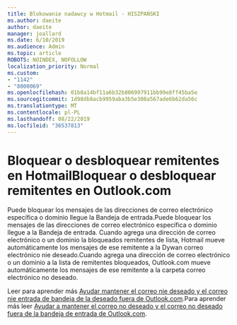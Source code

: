 ```yaml
---
title: Blokowanie nadawcy w Hotmail - HISZPAŃSKI
ms.author: daeite
author: daeite
manager: joallard
ms.date: 6/10/2019
ms.audience: Admin
ms.topic: article
ROBOTS: NOINDEX, NOFOLLOW
localization_priority: Normal
ms.custom:
- "1142"
- "8000069"
ms.openlocfilehash: 01b8a14bf11a6b32b806997911bb99e8ff45ba5e
ms.sourcegitcommit: 1d98db8acb9959aba3b5e308a567ade6b62da56c
ms.translationtype: MT
ms.contentlocale: pl-PL
ms.lasthandoff: 08/22/2019
ms.locfileid: "36537813"
---
```

# <a name="bloquear-o-desbloquear-remitentes-en-outlookcom"></a><span data-ttu-id="306ba-102">Bloquear o desbloquear remitentes en Hotmail</span><span class="sxs-lookup"><span data-stu-id="306ba-102">Bloquear o desbloquear remitentes en Outlook.com</span></span>

<span data-ttu-id="306ba-103">Puede bloquear los mensajes de las direcciones de correo electrónico específica o dominio llegue la Bandeja de entrada.</span><span class="sxs-lookup"><span data-stu-id="306ba-103">Puede bloquear los mensajes de las direcciones de correo electrónico específica o dominio llegue a la Bandeja de entrada.</span></span> <span data-ttu-id="306ba-104">Cuando agrega una dirección de correo electrónico o un dominio la bloqueados remitentes de lista, Hotmail mueve automáticamente los mensajes de ese remitente a la Dywan correo electrónico nie deseado.</span><span class="sxs-lookup"><span data-stu-id="306ba-104">Cuando agrega una dirección de correo electrónico o un dominio a la lista de remitentes bloqueados, Outlook.com mueve automáticamente los mensajes de ese remitente a la carpeta correo electrónico no deseado.</span></span>

<span data-ttu-id="306ba-105">Leer para aprender más [Ayudar mantener el correo nie deseado y el correo nie entrada de bandeja de la deseado fuera de Outlook.com](https://support.office.com/es-es/article/a3ece97b-82f8-4a5e-9ac3-e92fa6427ae4?wt.mc_id=Office_Outlook_com_Alchemy).</span><span class="sxs-lookup"><span data-stu-id="306ba-105">Para aprender más leer [Ayudar a mantener el correo no deseado y el correo no deseado fuera de la bandeja de entrada de Outlook.com](https://support.office.com/es-es/article/a3ece97b-82f8-4a5e-9ac3-e92fa6427ae4?wt.mc_id=Office_Outlook_com_Alchemy).</span></span>
